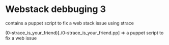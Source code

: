 # Webstack debbuging 3

contains a puppet script to fix a web stack issue using strace

(0-strace_is_your_friend)[./0-strace_is_your_friend.pp] => a puppet script to fix a web issue
